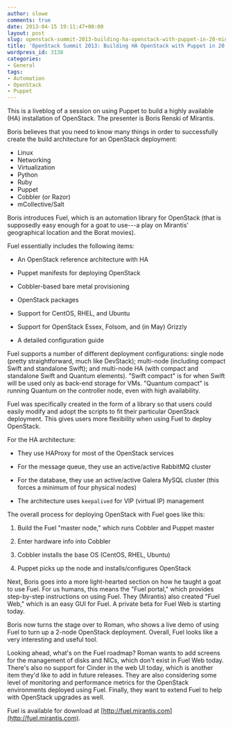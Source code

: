 ```yaml
---
author: slowe
comments: true
date: 2013-04-15 19:11:47+00:00
layout: post
slug: openstack-summit-2013-building-ha-openstack-with-puppet-in-20-minutes
title: 'OpenStack Summit 2013: Building HA OpenStack with Puppet in 20 Minutes'
wordpress_id: 3138
categories:
- General
tags:
- Automation
- OpenStack
- Puppet
---
```


This is a liveblog of a session on using Puppet to build a highly available (HA) installation of OpenStack. The presenter is Boris Renski of Mirantis.

Boris believes that you need to know many things in order to successfully create the build architecture for an OpenStack deployment:

* Linux
* Networking
* Virtualization
* Python
* Ruby
* Puppet
* Cobbler (or Razor)
* mCollective/Salt

Boris introduces Fuel, which is an automation library for OpenStack (that is supposedly easy enough for a goat to use---a play on Mirantis' geographical location and the Borat movies).

Fuel essentially includes the following items:

* An OpenStack reference architecture with HA

* Puppet manifests for deploying OpenStack

* Cobbler-based bare metal provisioning

* OpenStack packages

* Support for CentOS, RHEL, and Ubuntu

* Support for OpenStack Essex, Folsom, and (in May) Grizzly

* A detailed configuration guide

Fuel supports a number of different deployment configurations: single node (pretty straightforward, much like DevStack); multi-node (including compact Swift and standalone Swift); and multi-node HA (with compact and standalone Swift and Quantum elements). "Swift compact" is for when Swift will be used only as back-end storage for VMs. "Quantum compact" is running Quantum on the controller node, even with high availability.

Fuel was specifically created in the form of a library so that users could easily modify and adopt the scripts to fit their particular OpenStack deployment. This gives users more flexibility when using Fuel to deploy OpenStack.

For the HA architecture:

* They use HAProxy for most of the OpenStack services

* For the message queue, they use an active/active RabbitMQ cluster

* For the database, they use an active/active Galera MySQL cluster (this forces a minimum of four physical nodes)

* The architecture uses `keepalived` for VIP (virtual IP) management

The overall process for deploying OpenStack with Fuel goes like this:

1. Build the Fuel "master node," which runs Cobbler and Puppet master

2. Enter hardware info into Cobbler

3. Cobbler installs the base OS (CentOS, RHEL, Ubuntu)

4. Puppet picks up the node and installs/configures OpenStack

Next, Boris goes into a more light-hearted section on how he taught a goat to use Fuel. For us humans, this means the "Fuel portal," which provides step-by-step instructions on using Fuel. They (Mirantis) also created "Fuel Web," which is an easy GUI for Fuel. A private beta for Fuel Web is starting today.

Boris now turns the stage over to Roman, who shows a live demo of using Fuel to turn up a 2-node OpenStack deployment. Overall, Fuel looks like a very interesting and useful tool.

Looking ahead, what's on the Fuel roadmap? Roman wants to add screens for the management of disks and NICs, which don't exist in Fuel Web today. There's also no support for Cinder in the web UI today, which is another item they'd like to add in future releases. They are also considering some level of monitoring and performance metrics for the OpenStack environments deployed using Fuel. Finally, they want to extend Fuel to help with OpenStack upgrades as well.

Fuel is available for download at [http://fuel.mirantis.com](http://fuel.mirantis.com).
